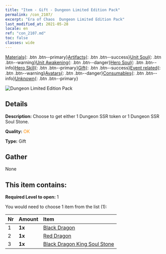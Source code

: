 ```yaml
---
title: "Item - Gift - Dungeon Limited Edition Pack"
permalink: /con_2107/
excerpt: "Era of Chaos  Dungeon Limited Edition Pack"
last_modified_at: 2021-05-28
locale: en
ref: "con_2107.md"
toc: false
classes: wide
---
```

 [Materials](/Items/){: .btn .btn--primary}[Artifacts](/Items/Artifacts/){: .btn .btn--success}[Unit Soul](/Items/UnitSoul/){: .btn .btn--warning}[Unit Awakening](/Items/UnitAwakening/){: .btn .btn--danger}[Hero Soul](/Items/HeroSoul/){: .btn .btn--info}[Hero Skill](/Items/HeroSkill/){: .btn .btn--primary}[Gift](/Items/Gift/){: .btn .btn--success}[Event related](/Items/Events/){: .btn .btn--warning}[Avatars](/Items/Avatars/){: .btn .btn--danger}[Consumables](/Items/Consumables/){: .btn .btn--info}[Unknown](/Items/Unknown/){: .btn .btn--primary}

 ![Dungeon Limited Edition Pack](/images/t/i_994008.png)

## Details
 **Description:** Choose to get either 1 Dungeon SSR token or 1 Dungeon SSR Soul Stone.

 **Quality:** <span style="color: #FF8C00">OK</span>

 **Type:** Gift

## Gather

  None

## This item contains:

 **Required Level to open:** 1

 You would need to choose 1 item from the list (1):

  | Nr | Amount |     Item    |
  |:---|:-------|:------------|
  | 1 |  **1x** | [Black Dragon](/Items/unt_250/) |  | 
  | 2 |  **1x** | [Red Dragon](/Items/unt_251/) |  | 
  | 3 |  **1x** | [Black Dragon King Soul Stone](/Items/unt_334/) |  | 
